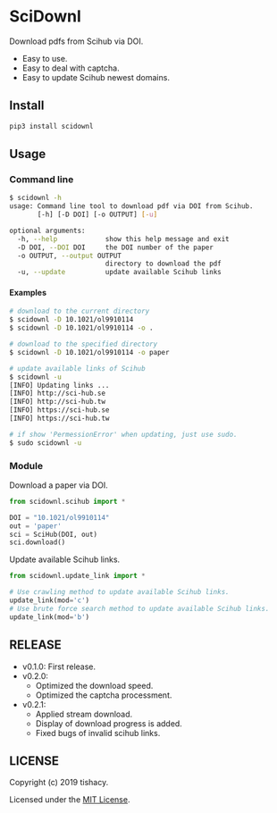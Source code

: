 # SciDownl

Download pdfs from Scihub via DOI.
- Easy to use.
- Easy to deal with captcha.
- Easy to update Scihub newest domains.

## Install
```bash
pip3 install scidownl
```

## Usage
### Command line
```bash
$ scidownl -h
usage: Command line tool to download pdf via DOI from Scihub.
       [-h] [-D DOI] [-o OUTPUT] [-u]

optional arguments:
  -h, --help            show this help message and exit
  -D DOI, --DOI DOI     the DOI number of the paper
  -o OUTPUT, --output OUTPUT
                        directory to download the pdf
  -u, --update          update available Scihub links
```
#### Examples
```bash
# download to the current directory
$ scidownl -D 10.1021/ol9910114
$ scidownl -D 10.1021/ol9910114 -o .

# download to the specified directory
$ scidownl -D 10.1021/ol9910114 -o paper

# update available links of Scihub
$ scidownl -u
[INFO] Updating links ...
[INFO] http://sci-hub.se
[INFO] http://sci-hub.tw
[INFO] https://sci-hub.se
[INFO] https://sci-hub.tw

# if show 'PermessionError' when updating, just use sudo.
$ sudo scidownl -u
```
### Module
Download a paper via DOI.
```python
from scidownl.scihub import *

DOI = "10.1021/ol9910114"
out = 'paper'
sci = SciHub(DOI, out)
sci.download()
```

Update available Scihub links.
```python
from scidownl.update_link import *

# Use crawling method to update available Scihub links.
update_link(mod='c')
# Use brute force search method to update available Scihub links.
update_link(mod='b')
```
## RELEASE
- v0.1.0: First release.
- v0.2.0:
  - Optimized the download speed.
  - Optimized the captcha processment.
- v0.2.1:
  - Applied stream download.
  - Display of download progress is added.
  - Fixed bugs of invalid scihub links.

## LICENSE

Copyright (c) 2019 tishacy.

Licensed under the [MIT License](./LICENSE).

